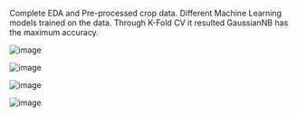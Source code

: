 Complete EDA and Pre-processed crop data. Different Machine Learning models trained on the data. Through K-Fold CV it resulted GaussianNB has the maximum accuracy.

 ![image](https://github.com/user-attachments/assets/623b19dd-b2d9-4ba8-aadf-6a17a3e918bf)

![image](https://github.com/user-attachments/assets/f4b85b7a-3469-476f-aa4f-596be7f1142b)

![image](https://github.com/user-attachments/assets/6464ca37-7668-4047-84c1-589d0130026f)

![image](https://github.com/user-attachments/assets/85dfc735-6e16-4e19-9222-d01a26d3fbb0)
